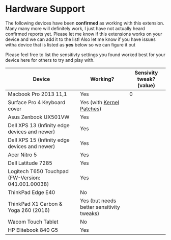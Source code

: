 # Hardware Support

The following devices have been **confirmed** as working with this extension. Many many more will definitely work, I just have not actually heard confirmed reports yet. Please let me know if this extensions works on your device and we can add it to the list! Also let me know if you have issues witha  device that is listed as **yes** below so we can figure it out

Please feel free to list the sensitivty settings you found worked best for your device here for others to try and play with. 

| Device | Working? | Sensivity tweak? (value) |
| --- | --- | --- |
| Macbook Pro 2013 11,1 | Yes | 0 |
| Surface Pro 4 Keyboard cover  | Yes (with [Kernel Patches](https://github.com/matthewwardrop/linux-surfacepro3)) | |
| Asus Zenbook UX501VW | Yes | |
| Dell XPS 13 (Infinity edge devices and newer) | Yes | |
| Dell XPS 15 (Infinity edge devices and newer) | Yes | |
| Acer Nitro 5 | Yes | |
| Dell Latitude 7285 | Yes | |
| Logitech T650 Touchpad (FW-Version: 041.001.00038) | Yes | |
| ThinkPad Edge E40 | No | |
| ThinkPad X1 Carbon & Yoga 260 (2016) | Yes (but needs better sensitivity tweaks) | |
| Wacom Touch Tablet | No | |
| HP Elitebook 840 G5 | Yes | |
